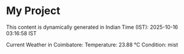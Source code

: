 # My Project

This content is dynamically generated in Indian Time (IST): 2025-10-16 03:16:58 IST


Current Weather in Coimbatore:
Temperature: 23.88 °C
Condition: mist
